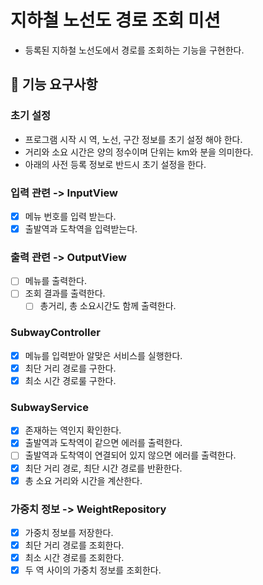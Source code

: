 # 지하철 노선도 경로 조회 미션
- 등록된 지하철 노선도에서 경로를 조회하는 기능을 구현한다.

## 🚀 기능 요구사항

### 초기 설정
- 프로그램 시작 시 역, 노선, 구간 정보를 초기 설정 해야 한다.
- 거리와 소요 시간은 양의 정수이며 단위는 km와 분을 의미한다.
- 아래의 사전 등록 정보로 반드시 초기 설정을 한다.

### 입력 관련 -> InputView
- [x] 메뉴 번호를 입력 받는다.
- [x] 출발역과 도착역을 입력받는다.

### 출력 관련 -> OutputView
- [ ] 메뉴를 출력한다.
- [ ] 조회 결과를 출력한다.
  - [ ] 총거리, 총 소요시간도 함께 출력한다.

### SubwayController
- [x] 메뉴를 입력받아 알맞은 서비스를 실행한다.
- [x] 최단 거리 경로를 구한다.
- [x] 최소 시간 경로룰 구한다.

### SubwayService
- [x] 존재하는 역인지 확인한다.
- [x] 출발역과 도착역이 같으면 에러를 출력한다.
- [ ] 출발역과 도착역이 연결되어 있지 않으면 에러를 출력한다.
- [x] 최단 거리 경로, 최단 시간 경로를 반환한다.
- [x] 총 소요 거리와 시간을 계산한다.

### 가중치 정보 -> WeightRepository
- [x] 가중치 정보를 저장한다.
- [x] 최단 거리 경로를 조회한다.
- [x] 최소 시간 경로를 조회한다.
- [x] 두 역 사이의 가중치 정보를 조회한다.
